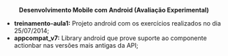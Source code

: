 <p align="center"><b>Desenvolvimento Mobile com Android (Avaliação Experimental)</b></p>

+ <b>treinamento-aula1:</b> Projeto android com os exercícios realizados no dia 25/07/2014;
+ <b>appcompat_v7:</b> Library android que prove suporte ao componente actionbar nas versões mais antigas da API;

